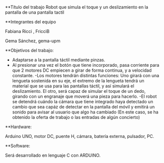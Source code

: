**Título del trabajo
Robot que simula el toque y un deslizamiento en la pantalla de una pantalla tactil

**Integrantes del equipo

Fabiana Ricci , FricciB

Gema Sánchez, gema-upm

**Objetivos del trabajo:

- Adaptarse a la pantalla táctil mediante pinzas.
- Al presionar una vez el botón que tiene incorporado, pasa corriente para que 2 motores DC empiecen a girar de forma continua, y a velocidad constante.
-Los motores tendrán distintas funciones:
        Uno girará con una lengueta sostenida en su eje, el extremo de la lengueta tendrá un material que se usa para las pantallas               táctil, y así simulará el deslizamiento. 
        El otro, será capaz de simular el toque de un dedo, girando con un engranaje que moverá una pieza para hacerlo.
-El robot se detendrá cuándo la cámara que tiene integrado haya detectado un cambio que sea capáz de detectar en la pantalla del móvil y emitirá un sonido para avisar al usuario que algo ha cambiado (En este caso, se ha obtenido la oferta de trabajo o las entradas de algún concierto)

**Hardware:
 
 Arduino UNO, motor DC, puente H, cámara, batería externa, pulsador, PC.
 
 **Software:
 
 Será desarrollado en lenguaje C con ARDUINO.


